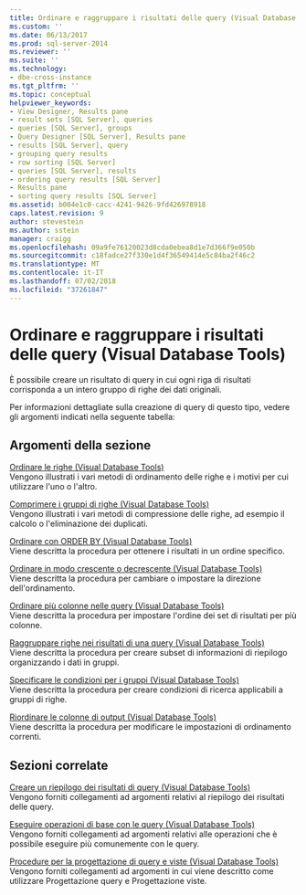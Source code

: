 ```yaml
---
title: Ordinare e raggruppare i risultati delle query (Visual Database Tools) | Microsoft Docs
ms.custom: ''
ms.date: 06/13/2017
ms.prod: sql-server-2014
ms.reviewer: ''
ms.suite: ''
ms.technology:
- dbe-cross-instance
ms.tgt_pltfrm: ''
ms.topic: conceptual
helpviewer_keywords:
- View Designer, Results pane
- result sets [SQL Server], queries
- queries [SQL Server], groups
- Query Designer [SQL Server], Results pane
- results [SQL Server], query
- grouping query results
- row sorting [SQL Server]
- queries [SQL Server], results
- ordering query results [SQL Server]
- Results pane
- sorting query results [SQL Server]
ms.assetid: b004e1c0-cacc-4241-9426-9fd426978918
caps.latest.revision: 9
author: stevestein
ms.author: sstein
manager: craigg
ms.openlocfilehash: 09a9fe76120023d8cda0ebea8d1e7d366f9e050b
ms.sourcegitcommit: c18fadce27f330e1d4f36549414e5c84ba2f46c2
ms.translationtype: MT
ms.contentlocale: it-IT
ms.lasthandoff: 07/02/2018
ms.locfileid: "37261847"
---
```

# <a name="sort-and-group-query-results-visual-database-tools"></a>Ordinare e raggruppare i risultati delle query (Visual Database Tools)
  È possibile creare un risultato di query in cui ogni riga di risultati corrisponda a un intero gruppo di righe dei dati originali.  
  
 Per informazioni dettagliate sulla creazione di query di questo tipo, vedere gli argomenti indicati nella seguente tabella:  
  
## <a name="in-this-section"></a>Argomenti della sezione  
 [Ordinare le righe &#40;Visual Database Tools&#41;](visual-database-tools.md)  
 Vengono illustrati i vari metodi di ordinamento delle righe e i motivi per cui utilizzare l'uno o l'altro.  
  
 [Comprimere i gruppi di righe &#40;Visual Database Tools&#41;](collapse-groups-of-rows-visual-database-tools.md)  
 Vengono illustrati i vari metodi di compressione delle righe, ad esempio il calcolo o l'eliminazione dei duplicati.  
  
 [Ordinare con ORDER BY &#40;Visual Database Tools&#41;](sort-with-order-by-visual-database-tools.md)  
 Viene descritta la procedura per ottenere i risultati in un ordine specifico.  
  
 [Ordinare in modo crescente o decrescente &#40;Visual Database Tools&#41;](sort-in-ascending-or-descending-order-visual-database-tools.md)  
 Viene descritta la procedura per cambiare o impostare la direzione dell'ordinamento.  
  
 [Ordinare più colonne nelle query &#40;Visual Database Tools&#41;](sort-multiple-columns-in-queries-visual-database-tools.md)  
 Viene descritta la procedura per impostare l'ordine dei set di risultati per più colonne.  
  
 [Raggruppare righe nei risultati di una query &#40;Visual Database Tools&#41;](group-rows-in-query-results-visual-database-tools.md)  
 Viene descritta la procedura per creare subset di informazioni di riepilogo organizzando i dati in gruppi.  
  
 [Specificare le condizioni per i gruppi &#40;Visual Database Tools&#41;](specify-conditions-for-groups-visual-database-tools.md)  
 Viene descritta la procedura per creare condizioni di ricerca applicabili a gruppi di righe.  
  
 [Riordinare le colonne di output &#40;Visual Database Tools&#41;](reorder-output-columns-visual-database-tools.md)  
 Viene descritta la procedura per modificare le impostazioni di ordinamento correnti.  
  
## <a name="related-sections"></a>Sezioni correlate  
 [Creare un riepilogo dei risultati di query &#40;Visual Database Tools&#41;](summarize-query-results-visual-database-tools.md)  
 Vengono forniti collegamenti ad argomenti relativi al riepilogo dei risultati delle query.  
  
 [Eseguire operazioni di base con le query &#40;Visual Database Tools&#41;](perform-basic-operations-with-queries-visual-database-tools.md)  
 Vengono forniti collegamenti ad argomenti relativi alle operazioni che è possibile eseguire più comunemente con le query.  
  
 [Procedure per la progettazione di query e viste &#40;Visual Database Tools&#41;](design-queries-and-views-how-to-topics-visual-database-tools.md)  
 Vengono forniti collegamenti ad argomenti in cui viene descritto come utilizzare Progettazione query e Progettazione viste.  
  
  
